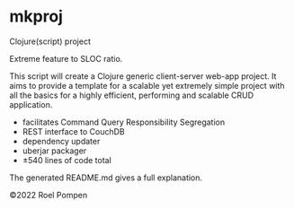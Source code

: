 # mkproj
Clojure(script) project

Extreme feature to SLOC ratio.

This script will create a Clojure generic client-server web-app project.
It aims to provide a template for a scalable yet extremely simple project with all the basics for a highly efficient, performing and scalable CRUD application.

* facilitates Command Query Responsibility Segregation
* REST interface to CouchDB
* dependency updater
* uberjar packager
* ±540 lines of code total

The generated README.md gives a full explanation.

©2022 Roel Pompen
